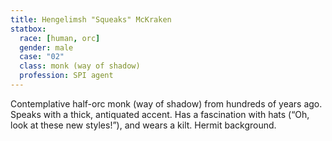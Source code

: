 ```yaml
---
title: Hengelimsh "Squeaks" McKraken
statbox:
  race: [human, orc]
  gender: male
  case: "02"
  class: monk (way of shadow)
  profession: SPI agent
---
```

Contemplative half-orc monk (way of shadow) from hundreds of years ago. Speaks with a thick, antiquated accent. Has a fascination with hats (“Oh, look at these new styles!”), and wears a kilt. Hermit background.
